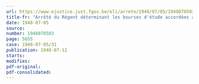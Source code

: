 ```yaml
---
url: https://www.ejustice.just.fgov.be/eli/arrete/1948/07/05/1948070503/justel
title-fr: "Arrêté du Régent déterminant les bourses d'étude accordées aux étudiants prisonniers politiques et prisonniers de guerre et modifiant l'arrêté du Régent du 23 septembre 1947 organisant l'octroi des bourses aux étudiants prisonniers de guerre et prisonniers politiques et la gratuité de l'instruction aux enfants des prisonniers de guerre et des prisonniers politiques mis à mort par l'ennemi ou décédés en captivité ou des suites de celle-ci"
date: 1948-07-05
source:
number: 1948070503
page: 5655
case: 1948-07-05/31
publication: 1948-07-12
starts:
modifies:
pdf-original:
pdf-consolidated:
---
```


